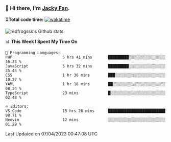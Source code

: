 ### 👋 Hi there, I'm [Jacky Fan](https://jacky.fan).

⏳**Total code time:** [![wakatime](https://wakatime.com/badge/user/2cbd8003-b8b8-4565-92d7-ad9c23ff1846.svg)](https://wakatime.com/@2cbd8003-b8b8-4565-92d7-ad9c23ff1846)

<img src="https://github-readme-stats.vercel.app/api?username=redfrogsss&show_icons=true" alt="redfrogsss's Github stats"></img>

<!--START_SECTION:waka-->
📊 **This Week I Spent My Time On** 

```text
💬 Programming Languages: 
PHP                      5 hrs 41 mins       █████████░░░░░░░░░░░░░░░░   36.33 % 
JavaScript               5 hrs 32 mins       █████████░░░░░░░░░░░░░░░░   35.44 % 
CSS                      1 hr 36 mins        ███░░░░░░░░░░░░░░░░░░░░░░   10.27 % 
YAML                     1 hr 18 mins        ██░░░░░░░░░░░░░░░░░░░░░░░   08.34 % 
TypeScript               23 mins             █░░░░░░░░░░░░░░░░░░░░░░░░   02.48 % 

🔥 Editors: 
VS Code                  15 hrs 26 mins      █████████████████████████   98.71 % 
Neovim                   12 mins             ░░░░░░░░░░░░░░░░░░░░░░░░░   01.29 % 
```


 Last Updated on 07/04/2023 00:47:08 UTC
<!--END_SECTION:waka-->
